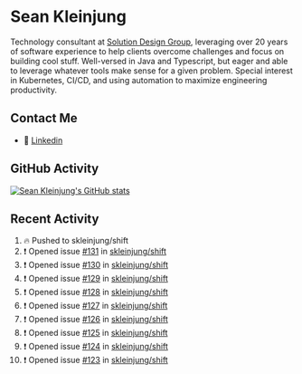 # Sean Kleinjung

Technology consultant at [Solution Design Group](https://solutiondesign.com/), leveraging over 20 years of software experience to help clients overcome challenges and focus on building cool stuff. Well-versed in Java and Typescript, but eager and able to leverage whatever tools make sense for a given problem. Special interest in Kubernetes, CI/CD, and using automation to maximize engineering productivity.

<!--
**skleinjung/skleinjung** is a ✨ _special_ ✨ repository because its `README.md` (this file) appears on your GitHub profile.

Here are some ideas to get you started:

- 🔭 I’m currently working on ...
- 🌱 I’m currently learning ...
- 👯 I’m looking to collaborate on ...
- 🤔 I’m looking for help with ...
- 💬 Ask me about ...
- 📫 How to reach me: ...
- 😄 Pronouns: ...
- ⚡ Fun fact: ...
-->

## Contact Me

<!-- - 💬 [Personal site](https://phatho-folio.now.sh/) -->
- 🔗 [Linkedin](https://www.linkedin.com/in/sean-kleinjung/)
<!-- - 📧 <a href="mailto:hohuuphat22@gmail.com">Email</a> -->

<!-- - 🤐 <a id="raw-url" href="https://nightly.link/DeKal/dekal-cv-v2/workflows/build/main/huuphatho_cv.zip">Latest Resume (.zip)</a>
- 📄 <a id="raw-url" href="https://raw.githubusercontent.com/DeKal/DeKal/master/cv/phathuuho_cv.pdf">Resume (Manually uploaded)</a> -->

## GitHub Activity

[![Sean Kleinjung's GitHub stats](https://github-readme-stats.vercel.app/api?username=skleinjung&show_icons=true&theme=dark&count_private=true)](https://github.com/skleinjung)

## Recent Activity
<!--START_SECTION:activity-->
1. 🔥 Pushed to skleinjung/shift
2. ❗️ Opened issue [#131](https://github.com/skleinjung/shift/issues/131) in [skleinjung/shift](https://github.com/skleinjung/shift)
3. ❗️ Opened issue [#130](https://github.com/skleinjung/shift/issues/130) in [skleinjung/shift](https://github.com/skleinjung/shift)
4. ❗️ Opened issue [#129](https://github.com/skleinjung/shift/issues/129) in [skleinjung/shift](https://github.com/skleinjung/shift)
5. ❗️ Opened issue [#128](https://github.com/skleinjung/shift/issues/128) in [skleinjung/shift](https://github.com/skleinjung/shift)
6. ❗️ Opened issue [#127](https://github.com/skleinjung/shift/issues/127) in [skleinjung/shift](https://github.com/skleinjung/shift)
7. ❗️ Opened issue [#126](https://github.com/skleinjung/shift/issues/126) in [skleinjung/shift](https://github.com/skleinjung/shift)
8. ❗️ Opened issue [#125](https://github.com/skleinjung/shift/issues/125) in [skleinjung/shift](https://github.com/skleinjung/shift)
9. ❗️ Opened issue [#124](https://github.com/skleinjung/shift/issues/124) in [skleinjung/shift](https://github.com/skleinjung/shift)
10. ❗️ Opened issue [#123](https://github.com/skleinjung/shift/issues/123) in [skleinjung/shift](https://github.com/skleinjung/shift)
<!--END_SECTION:activity-->